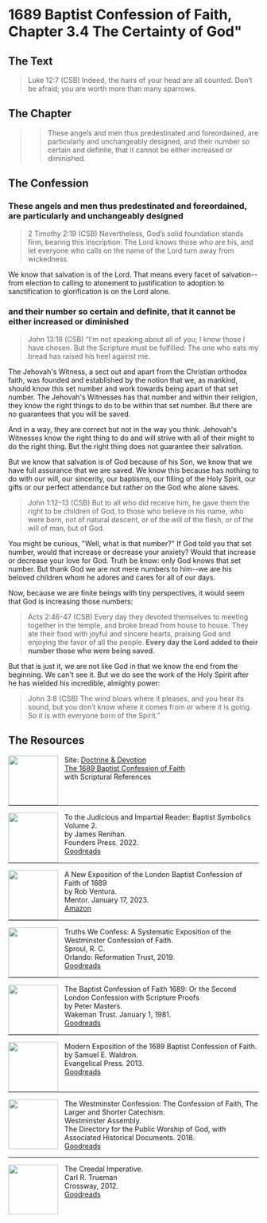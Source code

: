 # 1689 Baptist Confession of Faith, Chapter 3.4 The Certainty of God"
## The Text

>Luke 12:7 (CSB) Indeed, the hairs of your head are all counted. Don’t be afraid; you are worth more than many sparrows.

## The Chapter

>>These angels and men thus predestinated and foreordained, are particularly and unchangeably designed, and their number so certain and definite, that it cannot be either increased or diminished.

## The Confession

### These angels and men thus predestinated and foreordained, are particularly and unchangeably designed

>2 Timothy 2:19 (CSB) Nevertheless, God’s solid foundation stands firm, bearing this inscription: The Lord knows those who are his, and let everyone who calls on the name of the Lord turn away from wickedness.

We know that salvation is of the Lord. That means every facet of salvation--from election to calling to atonement to justification to adoption to sanctification to glorification is on the Lord alone.

### and their number so certain and definite, that it cannot be either increased or diminished

>John 13:18 (CSB) “I’m not speaking about all of you; I know those I have chosen. But the Scripture must be fulfilled: The one who eats my bread has raised his heel against me.

The Jehovah's Witness, a sect out and apart from the Christian orthodox faith, was founded and established by the notion that we, as mankind, should know this set number and work towards being apart of that set number. The Jehovah's Witnesses has that number and within their religion, they know the right things to do to be within that set number. But there are no guarantees that you will be saved.

And in a way, they are correct but not in the way you think. Jehovah's Witnesses know the right thing to do and will strive with all of their might to do the right thing. But the right thing does not guarantee their salvation.

But we know that salvation is of God because of his Son, we know that we have full assurance that we are saved. We know this because has nothing to do with our will, our sincerity, our baptisms, our filling of the Holy Spirit, our gifts or our perfect attendance but rather on the God who alone saves.

>John 1:12–13 (CSB) But to all who did receive him, he gave them the right to be children of God, to those who believe in his name, who were born, not of natural descent, or of the will of the flesh, or of the will of man, but of God.

You might be curious, "Well, what is that number?" If God told you that set number, would that increase or decrease your anxiety? Would that increase or decrease your love for God. Truth be know: only God knows that set number. But thank God we are not mere numbers to him--we are his beloved children whom he adores and cares for all of our days.

Now, because we are finite beings with tiny perspectives, it would seem that God is increasing those numbers:

>Acts 2:46-47 (CSB) Every day they devoted themselves to meeting together in the temple, and broke bread from house to house. They ate their food with joyful and sincere hearts, praising God and enjoying the favor of all the people. **Every day the Lord added to their number those who were being saved.**

But that is just it, we are not like God in that we know the end from the beginning. We can't see it. But we do see the work of the Holy Spirit after he has wielded his incredible, almighty power:

>John 3:8 (CSB) The wind blows where it pleases, and you hear its sound, but you don’t know where it comes from or where it is going. So it is with everyone born of the Spirit.”

## The Resources

<img src="/images/dnd-1689-site-logo.png" align="left" width="100" style="padding-right: 10px" />Site: [Doctrine & Devotion](http://www.doctrineanddevotion.com/)  
[The 1689 Baptist Confession of Faith](https://www.the1689confession.com/)  
with Scriptural References

<p style="clear:both;">

---

<img src="/images/confession-1689-judacious-reader-renihan.png" align="left" width="100" style="padding-right: 10px" />To the Judicious and Impartial Reader: Baptist Symbolics Volume 2.  
by James Renihan.  
Founders Press. 2022.  
[Goodreads](https://www.goodreads.com/book/show/17867976-modern-exposition-of-the-1689-baptist-confession-of-faith)

<p style="clear:both;">

---

<img src="/images/confession-1689-new-exposition-ventura.jpg" align="left" width="100" style="padding-right: 10px" />A New Exposition of the London Baptist Confession of Faith of 1689    
by Rob Ventura.  
Mentor. January 17, 2023.  
[Amazon](https://www.amazon.com/Exposition-London-Baptist-Confession-Faith/dp/1527108902/ref=asc_df_1527108902/?tag=hyprod-20&linkCode=df0&hvadid=598295323603&hvpos=&hvnetw=g&hvrand=3877532160906942020&hvpone=&hvptwo=&hvqmt=&hvdev=c&hvdvcmdl=&hvlocint=&hvlocphy=9014286&hvtargid=pla-1722666080628&psc=1)

<p style="clear:both;">

---

<img src="/images/confession-wcf-truths-we-confess-sproul.jpg" align="left" width="100" style="padding-right: 10px" />Truths We Confess: A Systematic Exposition of the Westminster Confession of Faith.  
Sproul, R. C.    
Orlando: Reformation Trust, 2019.  
[Goodreads](https://www.goodreads.com/book/show/50024945-truths-we-confess?ac=1&from_search=true&qid=ssTkBgIFwE&rank=1)

<p style="clear:both;">

---

<img src="/images/confession-1689-masters.jpg" align="left" width="100" style="padding-right: 10px" />The Baptist Confession of Faith 1689: Or the Second London Confession with Scripture Proofs  
by Peter Masters.  
Wakeman Trust. January 1, 1981.  
[Goodreads](https://www.goodreads.com/book/show/1723671.Baptist_Confession_of_Faith_1689?ac=1&from_search=true&qid=HfdndsOLE6&rank=1)

<p style="clear:both;">

---

<img src="/images/confession-1689-modern-exposition-waldron.jpg" align="left" width="100" style="padding-right: 10px" />Modern Exposition of the 1689 Baptist Confession of Faith.  
by Samuel E. Waldron.  
Evangelical Press. 2013.  
[Goodreads](https://www.goodreads.com/book/show/17867976-modern-exposition-of-the-1689-baptist-confession-of-faith)

<p style="clear:both;">

---

<img src="/images/confession-wcf-banner-of-truth.jpg" align="left" width="100" style="padding-right: 10px" />The Westminster Confession: The Confession of Faith, The Larger and Shorter Catechism.  
Westminster Assembly.  
The Directory for the Public Worship of God, with Associated Historical Documents. 2018.   
[Goodreads](https://www.goodreads.com/book/show/39905592-the-westminster-confession?ac=1&from_search=true&qid=oMfahlcldC&rank=1)

<p style="clear:both;">

---

<img src="/images/book-creedal-imperative-trueman.jpg" align="left" width="100" style="padding-right: 10px" />The Creedal Imperative.  
Carl R. Trueman    
Crossway, 2012.  
[Goodreads](https://www.goodreads.com/book/show/14452976-the-creedal-imperative?ac=1&from_search=true&qid=GTaJVGWwOY&rank=1)

<p style="clear:both;">
